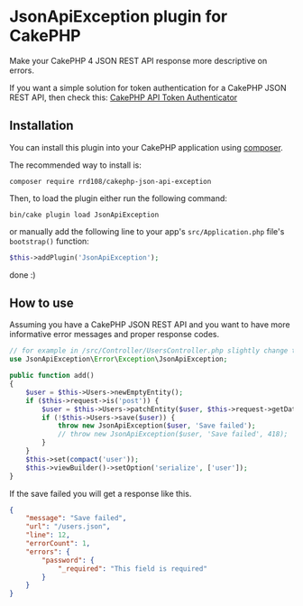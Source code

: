 # JsonApiException plugin for CakePHP

Make your CakePHP 4 JSON REST API response more descriptive on errors.

If you want a simple solution for token authentication for a CakePHP JSON REST API, then check this: [CakePHP API Token Authenticator](https://github.com/rrd108/api-token-authenticator)

## Installation

You can install this plugin into your CakePHP application using [composer](https://getcomposer.org).

The recommended way to install is:

```
composer require rrd108/cakephp-json-api-exception
```

Then, to load the plugin either run the following command:

```
bin/cake plugin load JsonApiException
```

or manually add the following line to your app's `src/Application.php` file's `bootstrap()` function:

```php
$this->addPlugin('JsonApiException');
```

done :)

## How to use

Assuming you have a CakePHP JSON REST API and you want to have more informative error messages and proper response codes.

```php
// for example in /src/Controller/UsersController.php slightly change the baked add function
use JsonApiException\Error\Exception\JsonApiException;

public function add()
{
    $user = $this->Users->newEmptyEntity();
    if ($this->request->is('post')) {
        $user = $this->Users->patchEntity($user, $this->request->getData());
        if (!$this->Users->save($user)) {
            throw new JsonApiException($user, 'Save failed');
            // throw new JsonApiException($user, 'Save failed', 418);   // you set the response's status code in the 3rd parameter
        }
    }
    $this->set(compact('user'));
    $this->viewBuilder()->setOption('serialize', ['user']);
}
```

If the save failed you will get a response like this.

```json
{
	"message": "Save failed",
	"url": "/users.json",
	"line": 12,
	"errorCount": 1,
	"errors": {
		"password": {
			"_required": "This field is required"
		}
	}
}
```
